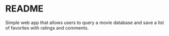 # README

Simple web app that allows users to query a movie database and save a list of favorites with ratings and comments.
